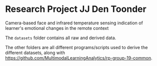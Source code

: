 # Research Project JJ Den Toonder
Camera-based face and infrared temperature sensing indication of learner's emotional changes in the remote context

The `datasets` folder contains all raw and derived data.

The other folders are all different programs/scripts used to derive the different datasets, along with https://github.com/MultimodalLearningAnalytics/rp-group-19-common.